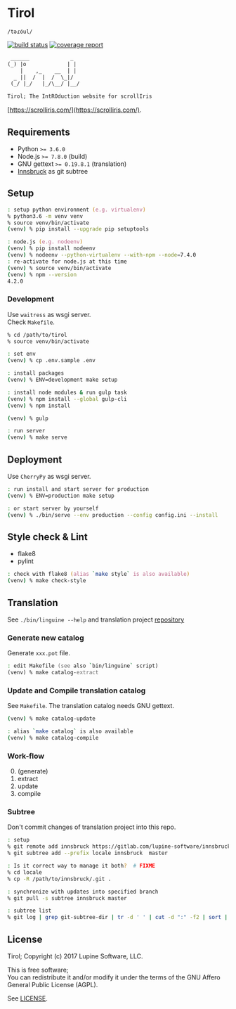 # Tirol

`/təɾóul/`

[![build status](https://gitlab.com/lupine-software/tirol/badges/master/build.svg)](
https://gitlab.com/lupine-software/tirol/commits/master) [![coverage report](
https://gitlab.com/lupine-software/tirol/badges/master/coverage.svg)](
https://gitlab.com/lupine-software/tirol/commits/master)

```txt
 ______             _
(_) |o             | |
    |    ,_    __  | |
  _ ||  /  |  /  \_|/
 (_/ |_/   |_/\__/ |__/

Tirol; The IntROduction website for scrollIris
```

[https://scrolliris.com/](https://scrolliris.com/).


## Requirements

* Python `>= 3.6.0`
* Node.js `>= 7.8.0` (build)
* GNU gettext `>= 0.19.8.1` (translation)
* [Innsbruck](https://gitlab.com/lupine-software/innsbruck) as git subtree


## Setup

```zsh
: setup python environment (e.g. virtualenv)
% python3.6 -m venv venv
% source venv/bin/activate
(venv) % pip install --upgrade pip setuptools

: node.js (e.g. nodeenv)
(venv) % pip install nodeenv
(venv) % nodeenv --python-virtualenv --with-npm --node=7.4.0
: re-activate for node.js at this time
(venv) % source venv/bin/activate
(venv) % npm --version
4.2.0
```

### Development

Use `waitress` as wsgi server.  
Check `Makefile`.

```zsh
% cd /path/to/tirol
% source venv/bin/activate

: set env
(venv) % cp .env.sample .env

: install packages
(venv) % ENV=development make setup

: install node modules & run gulp task
(venv) % npm install --global gulp-cli
(venv) % npm install

(venv) % gulp

: run server
(venv) % make serve
```


## Deployment

Use `CherryPy` as wsgi server.

```zsh
: run install and start server for production
(venv) % ENV=production make setup

: or start server by yourself
(venv) % ./bin/serve --env production --config config.ini --install
```


## Style check & Lint

* flake8
* pylint

```zsh
: check with flake8 (alias `make style` is also available)
(venv) % make check-style
```


## Translation

See `./bin/linguine --help` and translation project [repository](
https://gitlab.com/lupine-software/innsbruck)

### Generate new catalog

Generate `xxx.pot` file.

```zsh
: edit Makefile (see also `bin/linguine` script)
(venv) % make catalog-extract
```

### Update and Compile translation catalog

See `Makefile`.
The translation catalog needs GNU gettext.

```zsh
(venv) % make catalog-update

: alias `make catalog` is also available
(venv) % make catalog-compile
```

### Work-flow

0. (generate)
1. extract
2. update
3. compile


### Subtree

Don't commit changes of translation project into this repo.

```zsh
: setup
% git remote add innsbruck https://gitlab.com/lupine-software/innsbruck.git
% git subtree add --prefix locale innsbruck  master

: Is it correct way to manage it both?  # FIXME
% cd locale
% cp -R /path/to/innsbruck/.git .

: synchronize with updates into specified branch
% git pull -s subtree innsbruck master

: subtree list
% git log | grep git-subtree-dir | tr -d ' ' | cut -d ":" -f2 | sort | uniq
```


## License

Tirol; Copyright (c) 2017 Lupine Software, LLC.


This is free software;  
You can redistribute it and/or modify it under the terms of the
GNU Affero General Public License (AGPL).

See [LICENSE](LICENSE).
